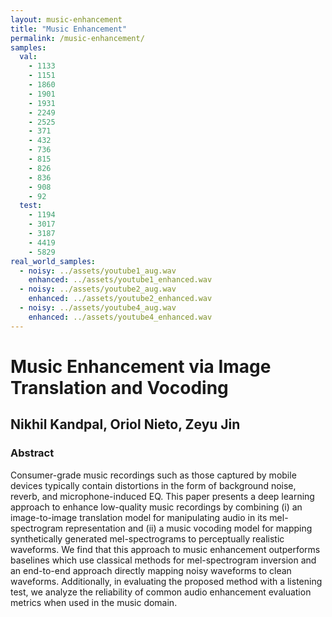 ```yaml
---
layout: music-enhancement
title: "Music Enhancement"
permalink: /music-enhancement/
samples:
  val:
    - 1133
    - 1151
    - 1860
    - 1901
    - 1931
    - 2249
    - 2525
    - 371
    - 432
    - 736
    - 815
    - 826
    - 836
    - 908
    - 92
  test:
    - 1194
    - 3017
    - 3187
    - 4419
    - 5829
real_world_samples:
  - noisy: ../assets/youtube1_aug.wav
    enhanced: ../assets/youtube1_enhanced.wav
  - noisy: ../assets/youtube2_aug.wav
    enhanced: ../assets/youtube2_enhanced.wav
  - noisy: ../assets/youtube4_aug.wav
    enhanced: ../assets/youtube4_enhanced.wav
---
```

# Music Enhancement via Image Translation and Vocoding
## Nikhil Kandpal, Oriol Nieto, Zeyu Jin

### Abstract
Consumer-grade music recordings such as those captured by mobile devices typically contain distortions in the form of background noise, reverb, and microphone-induced EQ. This paper presents a deep learning approach to enhance low-quality music recordings by combining (i) an image-to-image translation model for manipulating audio in its mel-spectrogram representation and (ii) a music vocoding model for mapping synthetically generated mel-spectrograms to perceptually realistic waveforms. We find that this approach to music enhancement outperforms baselines which use classical methods for mel-spectrogram inversion and an end-to-end approach directly mapping noisy waveforms to clean waveforms. Additionally, in evaluating the proposed method with a listening test, we analyze the reliability of common audio enhancement evaluation metrics when used in the music domain.
